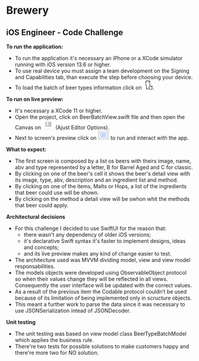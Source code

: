 # Brewery
## iOS Engineer - Code Challenge
 
 **To run the application:**

- To run the application it's necessary an iPhone or a XCode simulator running with iOS version 13.6 or higher.
- To use real device you must assign a team development on the Signing and Capabilities tab, than execute the step before choosing your device.
- To load the batch of beer types information click on ![](image/load.png).

**To run on live preview:**

- It's necessary a XCode 11 or higher.
- Open the project, click on BeerBatchView.swift file and then open the Canvas on ![](image/adjust_editor_options.png) (Ajust Editor Options).
- Next to screen's preview click on ![](image/live_preview_run.png) to run and interact with the app.

**What to expect:**

- The first screen is composed by a list os beers with theirs image, name, abv and type represented by a letter, B for Barrel Aged and C for classic.
- By clicking on one of the beer's cell it shows the beer's detail view with its image, type, abv, description and an ingredient list and method.
- By clicking on one of the items, Malts or Hops, a list of the ingredients that beer could use will be shown.
- By clicking on the method a detail view will be swhon whit the methods that beer could apply.


**Architectural decisions**

- For this challenge I decided to use SwiftUI for the reason that: 
    - there wasn't any dependency of older iOS versions;
    - it's declarative Swift syntax it's faster to implement designs, ideas and concepts;
    - and its live preview makes any kind of change easier to test. 
- The architecture used was MVVM dividing model, view and view model responsabilities.
- The models objects were developed using ObservableObject protocol so when their values change they will be reflected in all views. Consequently the user interface will be updated with the correct values.
- As a result of the previous item the Codable protocol couldn’t be used because of its limitation of being implemented only in scructure objects. 
- This meant a further work to parse the data since it was necessary to use JSONSerialization intead of JSONDecoder.

**Unit testing**

- The unit testing was based on view model class BeerTypeBatchModel which applies the business rule. 
- There're two tests for possible solutions to make customers happy and there're more two for NO solution.

